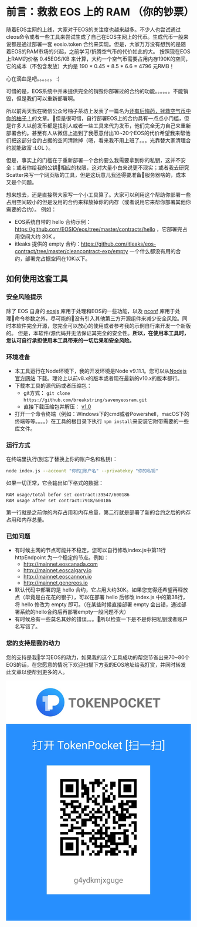 # 前言：救救 EOS 上的 RAM （你的钞票）

随着EOS主网的上线，大家对于EOS的关注度也越来越多。不少人也尝试通过cleos命令或者一些工具来尝试生成了自己在EOS主网上的代币。生成代币一般来说都是通过部署一套 eosio.token 合约来实现。但是，大家万万没有想到的是随着EOS的RAM市场的兴起，之前学习/折腾空气币的代价如此的大。
按照现在EOS上RAM的价格 0.45EOS/KB 来计算，大约一个空气币需要占用内存190K的空间，它的成本（不包含发放）大约是 190 * 0.45 * 8.5 * 6.6 = 4796 元RMB！

心在滴血是吧。。。。。。  :)

可惜的是，EOS系统中并未提供完全的销毁你部署过的合约的功能。。。。。。不能销毁，但是我们可以重新部署啊。

所以前两天我在微信公众号柚子茶坊上发表了一篇名为[还有后悔药，拯救空气币中你的柚子！]("https://mp.weixin.qq.com/s/X9Ftr5YAoiizHYNAxnQs6w")的文章。但是很可惜，自行部署EOS上的合约具有一点点小门槛，但是许多人以前发币都是找别人或者一些工具来代为发币，他们完全无力自己来重新部署合约。甚至有人从微信上追到了我愿意付出10~20个EOS的代价希望我来帮他们把这部分合约占据的空间清除掉（嗯，看来我不用上班了。。。光靠替大家清理合约就能致富  :LOL ）。

但是，事实上的门槛在于重新部署一个合约要么我需要拿到你的私钥，这并不安全；或者你给我的公钥相应的权限，这对大量小白来说更不现实；或者我去研究Scatter来写一个网页版的工具，但是这玩意儿我还得要准备服务器啥的，成本又是个问题。

想来想去，还是直接帮大家写一个小工具算了。大家可以利用这个帮助你部署一些占用空间较小的但是没用的合约来释放掉你的内存（或者说用它来帮你部署其他你需要的合约）。 例如：

- EOS系统自带的 hello 合约示例： https://github.com/EOSIO/eos/tree/master/contracts/hello ，它部署完占用空间大约 30K 。
- itleaks 提供的 empty 合约：https://github.com/itleaks/eos-contract/tree/master/cleancontract-exp/empty 一个什么都没有用的合约，部署完占据空间在10K以下。

## 如何使用这套工具

### 安全风险提示

除了 EOS 自身的 [eosjs]("https://github.com/EOSIO/eosjs" "eosjs") 库用于处理和EOS的一些功能，以及 [nconf]("https://www.npmjs.com/package/nconf" "nconf") 库用于处理命令参数之外，尽可能的没有引入其他第三方开源组件来减少安全风险。同时本软件完全开源，您完全可以放心的使用或者参考我的示例自行来开发一个新版的。
但是，本软件/源代码并无法保证其完全的安全性。**所以，在使用本工具时，您认可自行承担使用本工具带来的一切后果和安全风险。**

### 环境准备

- 本工具运行在Node环境下，我的开发环境是Node v9.11.1。您可以从[Nodejs官方网站]("https://nodejs.org/en/") 下载。理论上以前v8.x的版本或者现在最新的v10.x的版本都行。
-  下载本工具的源代码或者压缩包：
    -  git方式： ``` git clone https://github.com/breakstring/savemyeosram.git ```
    -  直接下载压缩包并解压： [v1.0]("https://github.com/breakstring/savemyeosram/releases/tag/v1.0")
- 打开一个命令终端（例如：Windows下的cmd或者Powershell，macOS下的终端等等。。。。）在工具的根目录下执行 ```npm install```来安装它附带需要的一些库文件。

### 运行方式

在终端里执行(别忘了替换上你的账户名和私钥)：
```bash
node index.js --account "你的账户名" --privatekey "你的私钥"
```
如果一切正常，它会输出如下格式的数据：
```
RAM usage/total befor set contract:39547/600186
RAM usage after set contract:7918/600186
```
第一行就是之前你的内存占用和内存总量，第二行就是部署了新的合约之后的内存占用和内存总量。

### 已知问题

- 有时候主网的节点可能并不稳定，您可以自行修改index.js中第11行 httpEndpoint 为一个稳定的节点。例如：
    - http://mainnet.eoscanada.com
    - http://mainnet.eoscalgary.io
    - http://mainnet.eoscannon.io
    - http://mainnet.genereos.io
- 默认代码中部署的是 hello 合约，它占用大约30K。如果您觉得还希望再释放点（毕竟是白花花的银子），可以在部署 hello 后修改 index.js 中的第38行，将 hello 修改为 empty 即可。（在某些时候直接部署 empty 会出错，通过部署系统的hello合约后再部署empty一般问题不大）
- 有时候总有一些莫名其妙的错误。。。所以检查一下是不是你把私钥或者账户名写错了。

### 您的支持是我的动力

您的支持是我学习EOS的动力，如果我的这个工具成功的帮您节省出来70~80个EOS的话，在您愿意的情况下欢迎扫描下方我的EOS地址给我打赏，并同时转发此文章以便帮到更多的人。

![g4ydkmjxguge](EOS.jpeg)